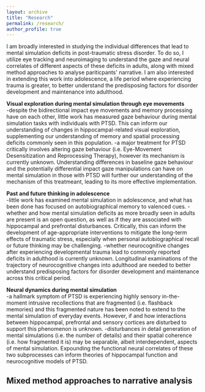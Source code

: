 ```yaml
---
layout: archive
title: "Research"
permalink: /research/
author_profile: true
---
```


I am broadly interested in studying the individual differences that lead to mental simulation deficits in post-traumatic stress disorder. To do so, I utilize eye tracking and neuroimaging to understand the gaze and neural correlates of different aspects of these deficits in adults, along with mixed method approaches to analyse pariticpants' narrative. I am also interested in extending this work into adolescence, a life period where experiencing trauma is greater, to better understand the predisposing factors for disorder development and maintenance into adulthood.

**Visual exploration during mental simulation through eye movements**\
-despite the bidirectional impact eye movements and memory processing have on each other, little work has measured gaze behaviour during mental simulation tasks with individuals with PTSD. This can inform our understanding of changes in hippocampal-related visual exploration, supplementing our understanding of memory and spatial processing deficits commonly seen in this population.
-a major treatment for PTSD critically involves altering gaze behaviour (i.e. Eye-Movement Desensitization and Reprocessing Therapy), however its mechanism is currently unknown. Understanding differences in baseline gaze behaviour and the potentially differential impact gaze manipulations can have on mental simulation in those with PTSD will further our understanding of the mechanism of this treatmeant, leading to its more effective implementation.

**Past and future thinking in adolescence**\
-little work has examined mental simulation in adolescence, and what has been done has focused on autobiographical memory to valenced cues.
-whether and how mental simulation deficits as more broadly seen in adults are present is an open question, as well as if they are associated with hippocampal and prefrontal disturbances. Critically, this can inform the development of age-appropriate interventions to mitigate the long-term effects of traumatic stress, especially when personal autobiographical recall or future thinking may be challenging. 
-whether neurocognitive changes after experiencing developmental trauma lead to commonly reported deficits in adulthood is currently unknown.  Longitudinal examinations of the trajectory of neurocognitive changes into adulthood are needed to better understand predisposing factors for disorder development and maintenance across this critical period.

**Neural dynamics during mental simulation**\
-a hallmark symptom of PTSD is experiencing highly sensory in-the-moment intrusive recollections that are fragmented (i.e. flashback memories) and this fragmented nature has been noted to extend to the mental simulation of everyday events. However, if and how interactions between hippocampal, prefrontal and sensory cortices are disturbed to support this phenomenon is unknown.
-disturbances in detail generation of mental simulations (i.e. the number of details) and their spatial coherence (i.e. how fragmented it is) may be separable, albeit interdependent, aspects of mental simulation. Expounding the functional neural correlates of these two subprocesses can inform theories of hippocampal function and neurocognitive models of PTSD.

**Mixed method approaches to narrative analysis**
-

